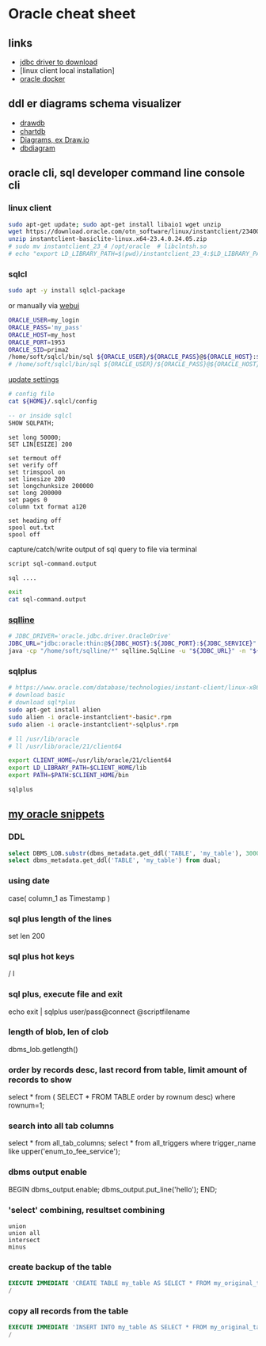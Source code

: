 
# Oracle cheat sheet
## links
* [jdbc driver to download](https://www.oracle.com/database/technologies/appdev/jdbc-downloads.html)
* [linux client local installation]
* [oracle docker]()

## ddl er diagrams schema visualizer
* [drawdb](https://drawdb.vercel.app)
* [chartdb](https://chartdb.io)
* [Diagrams, ex Draw.io](https://Diagrams.net)
* [dbdiagram](https://dbdiagram.io)

## oracle cli, sql developer command line console cli
### linux client
```sh
sudo apt-get update; sudo apt-get install libaio1 wget unzip
wget https://download.oracle.com/otn_software/linux/instantclient/2340000/instantclient-basiclite-linux.x64-23.4.0.24.05.zip
unzip instantclient-basiclite-linux.x64-23.4.0.24.05.zip
# sudo mv instantclient_23_4 /opt/oracle  # libclntsh.so
# echo "export LD_LIBRARY_PATH=$(pwd)/instantclient_23_4:$LD_LIBRARY_PATH" >> $GITHUB_ENV 
```
### sqlcl
```sh
sudo apt -y install sqlcl-package
```
or manually via [webui](https://www.oracle.com/database/sqldeveloper/technologies/sqlcl/download/)

```sh
ORACLE_USER=my_login
ORACLE_PASS='my_pass'
ORACLE_HOST=my_host
ORACLE_PORT=1953
ORACLE_SID=prima2
/home/soft/sqlcl/bin/sql ${ORACLE_USER}/${ORACLE_PASS}@${ORACLE_HOST}:${ORACLE_PORT}:${ORACLE_SID}
# /home/soft/sqlcl/bin/sql ${ORACLE_USER}/${ORACLE_PASS}@${ORACLE_HOST}:${ORACLE_PORT}/${ORACLE_SERVICE}
```
[update settings](http://ss64.com/ora/syntax-sqlplus-set.html)
```sh
# config file 
cat ${HOME}/.sqlcl/config
```
```sql
-- or inside sqlcl
SHOW SQLPATH;
```
```
set long 50000;
SET LIN[ESIZE] 200
```
```
set termout off
set verify off
set trimspool on
set linesize 200
set longchunksize 200000
set long 200000
set pages 0
column txt format a120
```
```
set heading off
spool out.txt
spool off
```
capture/catch/write output of sql query to file via terminal
```sh
script sql-command.output

sql .... 

exit
cat sql-command.output
```


### [sqlline](https://github.com/julianhyde/sqlline?tab=readme-ov-file#building)
```sh
# JDBC_DRIVER='oracle.jdbc.driver.OracleDrive'
JDBC_URL="jdbc:oracle:thin:@${JDBC_HOST}:${JDBC_PORT}:${JDBC_SERVICE}"
java -cp "/home/soft/sqlline/*" sqlline.SqlLine -u "${JDBC_URL}" -n "${JDBC_USER}" -p "${JDBC_PASS}"
```
### sqlplus
```sh
# https://www.oracle.com/database/technologies/instant-client/linux-x86-64-downloads.html
# download basic
# download sql*plus
sudo apt-get install alien
sudo alien -i oracle-instantclient*-basic*.rpm
sudo alien -i oracle-instantclient*-sqlplus*.rpm

# ll /usr/lib/oracle
# ll /usr/lib/oracle/21/client64

export CLIENT_HOME=/usr/lib/oracle/21/client64
export LD_LIBRARY_PATH=$CLIENT_HOME/lib
export PATH=$PATH:$CLIENT_HOME/bin

sqlplus

```

## [my oracle snippets](https://github.com/cherkavi/database)

### DDL
```sql
select DBMS_LOB.substr(dbms_metadata.get_ddl('TABLE', 'my_table'), 3000, 1) from dual;
select dbms_metadata.get_ddl('TABLE', 'my_table') from dual;
```
### using date
case( column_1 as Timestamp )

### sql plus length of the lines
set len 200

### sql plus hot keys
/
l

### sql plus, execute file and exit
echo exit | sqlplus user/pass@connect @scriptfilename

### length of blob, len of clob
dbms_lob.getlength()

### order by records desc, last record from table, limit amount of records to show
select * from ( SELECT * FROM TABLE order by rownum desc) where rownum=1;

### search into all tab columns
select * from all_tab_columns;
select * from all_triggers where trigger_name like upper('enum_to_fee_service');

### dbms output enable
BEGIN
  dbms_output.enable;
  dbms_output.put_line('hello');
END;

### 'select' combining, resultset combining
```
union
union all
intersect
minus
```

### create backup of the table
```sql
EXECUTE IMMEDIATE 'CREATE TABLE my_table AS SELECT * FROM my_original_table';
/
```

### copy all records from the table 
```sql
EXECUTE IMMEDIATE 'INSERT INTO my_table AS SELECT * FROM my_original_table';
/
```
